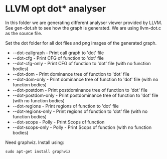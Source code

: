 # LLVM opt dot* analyser

In this folder we are generating different analyser viewer provided by LLVM. See gen-dot.sh to see how the graph is generated. We are using llvm-dot.c as the source file.

Set the dot folder for all dot files and png images of the generated graph.

* --dot-callgraph         - Print call graph to 'dot' file
* --dot-cfg               - Print CFG of function to 'dot' file
* --dot-cfg-only          - Print CFG of function to 'dot' file (with no function bodies)
* --dot-dom               - Print dominance tree of function to 'dot' file
* --dot-dom-only          - Print dominance tree of function to 'dot' file (with no function bodies)
* --dot-postdom           - Print postdominance tree of function to 'dot' file
* --dot-postdom-only      - Print postdominance tree of function to 'dot' file (with no function bodies)
* --dot-regions           - Print regions of function to 'dot' file
* --dot-regions-only      - Print regions of function to 'dot' file (with no function bodies)
* --dot-scops             - Polly - Print Scops of function
* --dot-scops-only        - Polly - Print Scops of function (with no function bodies)

Need graphviz. Install using:
```
sudo apt-get install graphviz
```